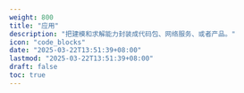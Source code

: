 ```yaml
---
weight: 800
title: "应用"
description: "把建模和求解能力封装成代码包、网络服务、或者产品。"
icon: "code_blocks"
date: "2025-03-22T13:51:39+08:00"
lastmod: "2025-03-22T13:51:39+08:00"
draft: false
toc: true
---
```


